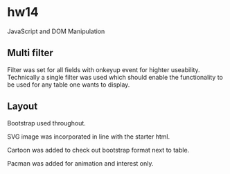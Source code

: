 # hw14
JavaScript and DOM Manipulation
## Multi filter
Filter was set for all fields with onkeyup event for highter useability. 
Technically a single filter was used which should enable the functionality to be used for any table one wants to display.
## Layout
Bootstrap used throughout.

SVG image was incorporated in line with the starter html.

Cartoon was added to check out bootstrap format next to table.

Pacman was added for animation and interest only.
